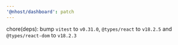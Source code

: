 ```yaml
---
'@nhost/dashboard': patch
---
```


chore(deps): bump `vitest` to `v0.31.0`, `@types/react` to `v18.2.5` and `@types/react-dom` to `v18.2.3`
